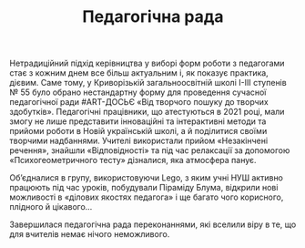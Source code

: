 ﻿---
title: Педагогічна рада #ART-ДОСЬЄ «Від творчого пошуку до творчих здобутків»
---

Нетрадиційний підхід керівництва у виборі форм роботи з педагогами стає з кожним днем все більш актуальним і, як показує практика, дієвим. Саме тому, у Криворізькій загальноосвітній школі І-ІІІ ступенів № 55 було обрано нестандартну форму для проведення сучасної педагогічної ради #ART-ДОСЬЄ «Від творчого пошуку до творчих здобутків». Педагогічні працівники, що атестуються в 2021 році, мали змогу не лише представити інноваційні та інтерактивні методи та прийоми роботи в Новій українській школі, а й поділитися своїми творчими надбаннями. Учителі використали прийом «Незакінчені речення», знайшли «Відповідності» та під час релаксації за допомогою «Психогеометричного тесту» дізналися, яка атмосфера панує.

Об’єдналися в групу, використовуючи Lego, з яким учні НУШ активно працюють під час уроків, побудували Піраміду Блума, відкрили нові можливості в «ділових якостях педагога» і ще багато чого корисного, плідного й цікавого…

Завершилася педагогічна рада переконаннями, які вселили віру в те, що для вчителів немає нічого неможливого.

<slideshow />
